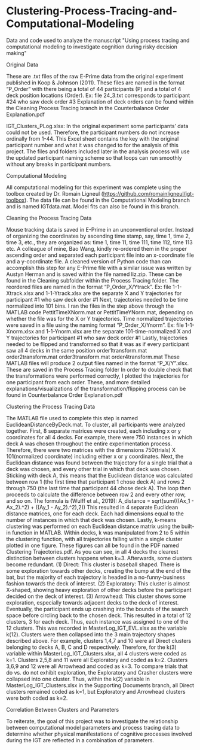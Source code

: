 # Clustering-Process-Tracing-and-Computational-Modeling
Data and code used to analyze the manuscript "Using process tracing and computational modeling to investigate cognition during risky decision making"


Original Data

These are .txt files of the raw E-Prime data from the original experiment published in Koop & Johnson (2011). These files are named in the format “P_Order” with there being a total of 44 participants (P) and a total of 4 deck position locations (Order). 
  Ex: file 24_3.txt corresponds to participant #24 who saw deck order #3
  Explanation of deck orders can be found within the Cleaning Process Tracing branch in the Counterbalance Order Explanation.pdf

IGT_Clusters_PLog.xlsx:
  In the original experiment some participants’ data could not be used. Therefore, the participant numbers do not increase ordinally from 1-44. This Excel sheet contains the key with the original participant number and what it was changed to for the analysis of this project. The files and folders included later in the analysis process will use the updated participant naming scheme so that loops can run smoothly without any breaks in participant numbers.



Computational Modeling

All computational modeling for this experiment was complete using the toolbox created by Dr. Romain Ligneul (https://github.com/romainligneul/igt-toolbox). The data file can be found in the Computational Modeling branch and is named IGTdata.mat. Model fits can also be found in this branch.



Cleaning the Process Tracing Data

Mouse tracking data is saved in E-Prime in an unconventional order. Instead of organizing the coordinates by ascending time stamp, say, time 1, time 2, time 3, etc., they are organized as: time 1, time 11, time 111, time 112, time 113 etc. A colleague of mine, Bao Wang, kindly re-ordered them in the proper ascending order and separated each participant file into an x-coordinate file and a y-coordinate file. A cleaned version of Python code than can accomplish this step for any E-Prime file with a similar issue was written by Austyn Herman and is saved within the file named liz.zip. These can be found in the Cleaning subfolder within the Process Tracing folder. The reordered files are named in the format “P_Order_X/Ytrack”. 
  Ex: file 1-1-Xtrack.xlsx and 1-1-Ytrack.xlsx are the separate X and Y trajectories for participant #1 who saw deck order #1
  Next, trajectories needed to be time normalized into 101 bins. I ran the files in the step above through the MATLAB code PettitTimeXNorm.mat or PettitTimeYNorm.mat, depending on whether the file was for the X or Y trajectories. Time normalized trajectories were saved in a file using the naming format “P_Order_X/Ynorm”. 
  Ex: file 1-1-Xnorm.xlsx and 1-1-Ynorm.xlsx are the separate 101-time-normalized X and Y trajectories for participant #1 who saw deck order #1
  Lastly, trajectories needed to be flipped and transformed so that it was as if every participant saw all 4 decks in the same position
    order1transform.mat 
    order2transform.mat 
    order3transform.mat 
    order4transform.mat 
These MATLAB files will produce 2 output files named in the format “P_X/Y”.xlsx. These are saved in the Process Tracing folder
In order to double check that the transformations were performed correctly, I plotted the trajectories for one participant from each order. These, and more detailed explanations/visualizations of the transformation/flipping process can be found in Counterbalance Order Explanation.pdf



Clustering the Process Tracing Data

The MATLAB file used to complete this step is named EuclideanDistanceByDeck.mat. To cluster, all participants were analyzed together.
First, 8 separate matrices were created, each including x or y coordinates for all 4 decks. 
  For example, there were 750 instances in which deck A was chosen throughout the entire experimentation process. Therefore, there were two matrices with the dimensions 750(trials) X 101(normalized coordinate) including either x or y coordinates. 
Next, the Euclidean distance was found between the trajectory for a single trial that a deck was chosen, and every other trial in which that deck was chosen.
  Sticking with deck A, this means that the Euclidean distance was calculated between row 1 (the first time that participant 1 chose deck A) and rows 2 through 750 (the last time that participant 44 chose deck A). The loop then proceeds to calculate the difference between row 2 and every other row, and so on. The formula is (Wulff et al., 2019):
A_distance = sqrt(sum(((Ax_1 - Ax_2).^2) + ((Ay_1 - Ay_2).^2),2))
This resulted in 4 separate Euclidean distance matrices, one for each deck. Each had dimensions equal to the number of instances in which that deck was chosen.
  Lastly, k-means clustering was performed on each Euclidean distance matrix using the built-in function in MATLAB. Within decks, k was manipulated from 2 to 5 within the clustering function, with all trajectories falling within a single cluster plotted in one figure. These figures can all be found in the PDF named Clustering Trajectories.pdf.
  As you can see, in all 4 decks the clearest distinction between clusters happens when k=3. Afterwards, some clusters become redundant.
    (1) Direct: This cluster is baseball shaped. There is some exploration towards other decks, creating the bump at the end of the bat, but the majority of each trajectory is headed in a no-funny-business fashion towards the deck of interest.
    (2) Exploratory: This cluster is almost X-shaped, showing heavy exploration of other decks before the participant decided on the deck of interest.
    (3) Arrowhead: This cluster shows some exploration, especially towards adjacent decks to the deck of interest. Eventually, the participant ends up crashing into the bounds of the search space before circling back to the chosen deck.
This resulted in a total of 12 clusters, 3 for each deck. Thus, each instance was assigned to one of the 12 clusters. This was recorded in MasterLog_IGT_EVL.xlsx as the variable k(12).
  Clusters were then collapsed into the 3 main trajectory shapes described above. For example, clusters 1,4,7 and 10 were all Direct clusters belonging to decks A, B, C and D respectively. Therefore, for the k(3) variable within MasterLog_IGT_Clusters.xlsx, all 4 clusters were coded as k=1. Clusters 2,5,8 and 11 were all Exploratory and coded as k=2. Clusters 3,6,9 and 12 were all Arrowhead and coded as k=3.
  To compare trials that do vs. do not exhibit exploration, the Exploratory and Crasher clusters were collapsed into one cluster. Thus, within the k(2) variable in MasterLog_IGT_Clusters.xlsx in the Supporting Documents branch, all Direct clusters remained coded as k=1, but Exploratory and Arrowhead clusters were both coded as k=2.



Correlation Between Clusters and Parameters

To reiterate, the goal of this project was to investigate the relationship between computational model parameters and process tracing data to determine whether physical manifestations of cognitive processes involved during the IGT are reflected in a combination of parameters.
